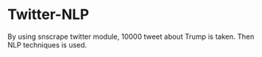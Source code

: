 # Twitter-NLP

By using snscrape twitter module, 10000 tweet about Trump is taken. Then NLP techniques is used.
